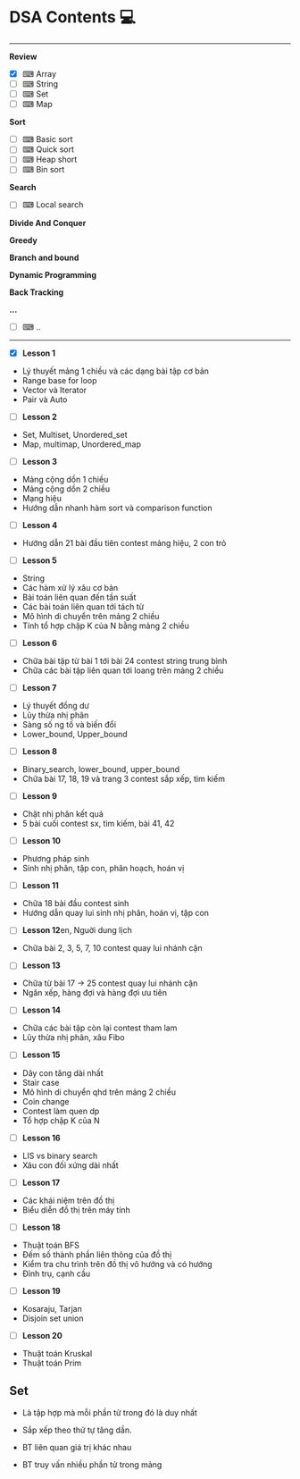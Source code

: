#  DSA Contents 💻
----
**Review**

- [x] ⌨ Array
- [ ] ⌨ String
- [ ] ⌨ Set
- [ ] ⌨ Map

**Sort**

- [ ] ⌨ Basic sort
- [ ] ⌨ Quick sort
- [ ] ⌨ Heap short
- [ ] ⌨ Bin sort

**Search**

- [ ] ⌨ Local search

**Divide And Conquer**

**Greedy**

**Branch and bound**

**Dynamic Programming**

**Back Tracking**

**...**

- [ ] ⌨ ..
-------

- [X] **Lesson 1**
-  Lý thuyết mảng 1 chiều và các dạng bài tập cơ bản
- Range base for loop
- Vector và Iterator
- Pair và Auto

- [ ] **Lesson 2**
-	Set, Multiset, Unordered_set
- Map, multimap, Unordered_map
		
- [ ] **Lesson 3**
- Mảng cộng dồn 1 chiều
- Mảng cộng dồn 2 chiều
- Mạng hiệu
- Hướng dẫn nhanh hàm sort và comparison function

- [ ] **Lesson 4**
- Hướng dẫn 21 bài đầu tiên contest mảng hiệu, 2 con trỏ

- [ ] **Lesson 5**
- String
- Các hàm xử lý xâu cơ bản
- Bài toán liên quan đến tần suất
- Các bài toán liên quan tới tách từ
- Mô hình di chuyển trên mảng 2 chiều
- Tính tổ hợp chập K của N bằng mảng 2 chiều

- [ ] **Lesson 6**	
- Chữa bài tập từ bài 1 tới bài 24 contest string trung bình
- Chữa các bài tập liên quan tới loang trên mảng 2 chiều

- [ ] **Lesson 7**
- Lý thuyết đồng dư
- Lũy thừa nhị phân
- Sàng số ng tố và biến đổi
- Lower_bound, Upper_bound

- [ ] **Lesson 8**
- Binary_search, lower_bound, upper_bound
- Chữa bài 17, 18, 19 và trang 3 contest sắp xếp, tìm kiếm

- [ ] **Lesson 9**
- Chặt nhị phân kết quả
- 5 bài cuối contest sx, tìm kiếm, bài 41, 42

- [ ] **Lesson 10**
- Phương pháp sinh
- Sinh nhị phân, tập con, phân hoạch, hoán vị

- [ ] **Lesson 11**
- Chữa 18 bài đầu contest sinh
- Hướng dẫn quay lui sinh nhị phân, hoán vị, tập con

- [ ] **Lesson 12**en, Nguời dung lịch
- Chữa bài 2, 3, 5, 7, 10 contest quay lui nhánh cận

- [ ] **Lesson 13**
- Chữa từ bài 17 -> 25 contest quay lui nhánh cận
- Ngăn xếp, hàng đợi và hàng đợi ưu tiên

- [ ] **Lesson 14**
- Chữa các bài tập còn lại contest tham lam
- Lũy thừa nhị phân, xâu Fibo

- [ ] **Lesson 15**
- Dãy con tăng dài nhất
- Stair case
- Mô hình di chuyển qhd trên mảng 2 chiều
- Coin change
- Contest làm quen dp
- Tổ hợp chập K của N

- [ ] **Lesson 16**
- LIS vs binary search
- Xâu con đối xứng dài nhất

- [ ] **Lesson 17**
- Các khái niệm trên đồ thị
- Biểu diễn đồ thị trên máy tính

- [ ] **Lesson 18**
- Thuật toán BFS
- Đếm số thành phần liên thông của đồ thị
- Kiểm tra chu trình trên đồ thị vô hướng và có hướng
- Đỉnh trụ, cạnh cầu

- [ ] **Lesson 19**
- Kosaraju, Tarjan
- Disjoin set union

- [ ] **Lesson 20**
- Thuật toán Kruskal
- Thuật toán Prim
## Set
- Là tập hợp mà mỗi phần tử trong đó là duy nhất
- Sắp xếp theo thứ tự tăng dần.

- BT liên quan giá trị khác nhau
- BT truy vấn nhiều phần tử trong mảng